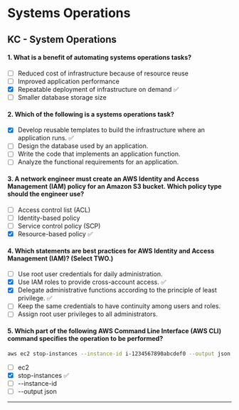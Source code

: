 # Systems Operations

## KC - System Operations

#### 1. What is a benefit of automating systems operations tasks?
- [ ] Reduced cost of infrastructure because of resource reuse
- [ ] Improved application performance
- [x] Repeatable deployment of infrastructure on demand ✅
- [ ] Smaller database storage size

#### 2. Which of the following is a systems operations task?
- [x] Develop reusable templates to build the infrastructure where an application runs. ✅
- [ ] Design the database used by an application.
- [ ] Write the code that implements an application function.
- [ ] Analyze the functional requirements for an application.

#### 3. A network engineer must create an AWS Identity and Access Management (IAM) policy for an Amazon S3 bucket. Which policy type should the engineer use?
- [ ] Access control list (ACL)
- [ ] Identity-based policy
- [ ] Service control policy (SCP)
- [x] Resource-based policy ✅

#### 4. Which statements are best practices for AWS Identity and Access Management (IAM)? (Select TWO.)
- [ ] Use root user credentials for daily administration.
- [x] Use IAM roles to provide cross-account access. ✅
- [x] Delegate administrative functions according to the principle of least privilege. ✅
- [ ] Keep the same credentials to have continuity among users and roles.
- [ ] Assign root user privileges to all administrators.

#### 5. Which part of the following AWS Command Line Interface (AWS CLI) command specifies the operation to be performed?
```bash
aws ec2 stop-instances --instance-id i-1234567890abcdef0 --output json
```
- [ ] ec2
- [x] stop-instances ✅
- [ ] --instance-id
- [ ] --output json

***
